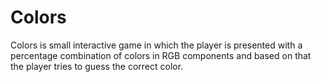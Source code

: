 # Colors

Colors is small interactive game in which the player is presented with a percentage
combination of colors in RGB components and based on that the player tries to guess
the correct color.
